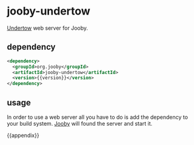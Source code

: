 # jooby-undertow

[Undertow](http://undertow.io/) web server for Jooby.

## dependency

```xml
<dependency>
  <groupId>org.jooby</groupId>
  <artifactId>jooby-undertow</artifactId>
  <version>{{version}}</version>
</dependency>
```

## usage

In order to use a web server all you have to do is add the dependency to your build system.
[Jooby]({{site}}) will found the server and start it.


{{appendix}}
